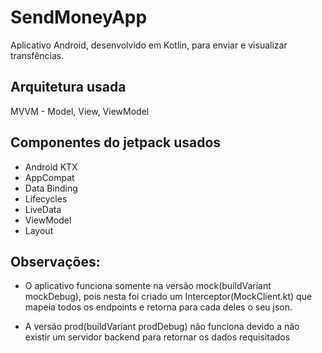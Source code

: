 # SendMoneyApp

Aplicativo Android, desenvolvido em Kotlin, para enviar e visualizar transfências.

## Arquitetura usada

MVVM - Model, View, ViewModel

## Componentes do jetpack usados

- Android KTX
- AppCompat
- Data Binding
- Lifecycles
- LiveData
- ViewModel
- Layout

## Observações:

- O aplicativo funciona somente na versão mock(buildVariant mockDebug), pois nesta foi criado um
Interceptor(MockClient.kt) que mapeia todos os endpoints e retorna para cada deles o seu json.

- A versão prod(buildVariant prodDebug) não funciona devido a não existir um servidor backend para
retornar os dados requisitados

